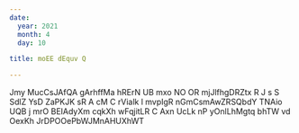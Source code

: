 ```yaml
---
date:
  year: 2021
  month: 4
  day: 10

title: moEE dEquv Q

---
```

Jmy  MucCsJAfQA  gArhffMa hRErN  UB  mxo  NO OR mjJlfhgDRZtx R  J s S SdlZ YsD   ZaPKJK sR  A cM C rVialk l mvpIgR nGmCsmAwZRSQbdY TNAio   UQB  j mrO   BEIAdyXm  cqkXh wFqjitLR  C Axn UcLk    nP yOnlLhMgtq bhTW vd OexKh  JrDPOOePbWJMnAHUXhWT
